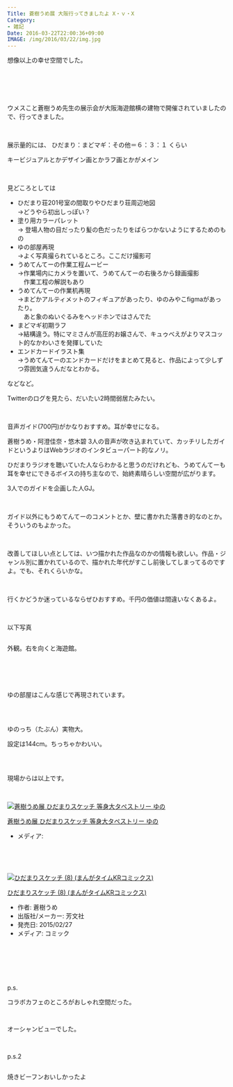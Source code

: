 ```yaml
---
Title: 蒼樹うめ展 大阪行ってきましたよ X・ｖ・X
Category:
- 雑記
Date: 2016-03-22T22:00:36+09:00
IMAGE: /img/2016/03/22/img.jpg
---
```


<p>想像以上の幸せ空間でした。</p>
<p><img class="magnifiable" src="https://lh3.googleusercontent.com/-p1xrgFCo06c/VvFGKBXnBKI/AAAAAAAAPvI/qJ4y0EY1HfsntQXNsEhq5wZ6AtzHtrIVQ/s1024/IMG_20160322_221824.jpg" alt="" /></p>
<p> </p>
<p> </p>
<p>ウメスこと蒼樹うめ先生の展示会が大阪海遊館横の建物で開催されていましたので、行ってきました。</p>
<p> </p>
<p>展示量的には、 ひだまり：まどマギ：その他＝６：３：１ くらい</p>
<p>キービジュアルとかデザイン画とかラフ画とかがメイン</p>
<p> </p>
<p>見どころとしては</p>
<ul>
<li><span style="line-height: 1.5;">ひだまり荘201号室の間取りやひだまり荘周辺地図<br />→どうやら初出しっぽい？</span></li>
<li><span style="line-height: 1.5;">塗り用カラーパレット<br />→ 登場人物の目だったり髪の色だったりをばらつかないようにするためのもの</span></li>
<li>ゆの部屋再現<br />→よく写真撮られているところ。ここだけ撮影可</li>
<li>うめてんてーの作業工程ムービー<br />→作業場内にカメラを置いて、うめてんてーの右後ろから録画撮影<br />　作業工程の解説もあり</li>
<li>うめてんてーの作業机再現<br />→まどかアルティメットのフィギュアがあったり、ゆのみやこfigmaがあったり。<br />　あと象のぬいぐるみをヘッドホンではさんでた</li>
<li>まどマギ初期ラフ<br />→結構違う。特にマミさんが高圧的お嬢さんで、キュゥべえがよりマスコット的なかわいさを発揮していた</li>
<li>エンドカードイラスト集<br />→うめてんてーのエンドカードだけをまとめて見ると、作品によって少しずつ雰囲気違うんだなとわかる。</li>
</ul>
<p>などなど。</p>
<p>Twitterのログを見たら、だいたい2時間弱居たみたい。</p>
<p> </p>
<p>音声ガイド(700円)がかなりおすすめ。耳が幸せになる。</p>
<p>蒼樹うめ・阿澄佳奈・悠木碧 3人の音声が吹き込まれていて、カッチリしたガイドというよりはWebラジオのインタビューパート的なノリ。</p>
<p>ひだまりラジオを聴いていた人ならわかると思うのだけれども、うめてんてーも耳を幸せにできるボイスの持ち主なので、始終素晴らしい空間が広がります。</p>
<p>3人でのガイドを企画した人GJ。</p>
<p> </p>
<p>ガイド以外にもうめてんてーのコメントとか、壁に書かれた落書き的なのとか。そういうのもよかった。</p>
<p> </p>
<p>改善してほしい点としては、いつ描かれた作品なのかの情報も欲しい。作品・ジャンル別に置かれているので、描かれた年代がすこし前後してしまってるのですよ。でも、それくらいかな。</p>
<p> </p>
<p>行くかどうか迷っているならぜひおすすめ。千円の価値は間違いなくあるよ。</p>
<p> </p>
<p>以下写真</p>
<p><img class="magnifiable" src="https://lh3.googleusercontent.com/-6FvhTR9Y5y0/VvD-RTX_yMI/AAAAAAAAPr0/XZ7vlH-LWGQilCzwfc92OFAt9nEmaGLGQ/s1024/IMG_20160322_131808.jpg" alt="" /></p>
<p>外観。右を向くと海遊館。</p>
<p> </p>
<p><img class="magnifiable" src="https://lh3.googleusercontent.com/-mQXQhF5GzhE/VvEeILvTVRI/AAAAAAAAPuI/Pp-TqrROiMEvxKd4Cj7L9whyeDSmXwR0A/s1024/IMG_20160322_141404.jpg" alt="" /></p>
<p><img class="magnifiable" src="https://lh3.googleusercontent.com/-sKyoKoLNnek/VvEeGaUdPTI/AAAAAAAAPuI/ATItV-Hz6KY2ZLaykprziSdUNAqas-_XA/s1024/IMG_20160322_141356.jpg" alt="" /></p>
<p><img class="magnifiable" src="https://lh3.googleusercontent.com/-KkSJszffFTc/VvEeOPqzgfI/AAAAAAAAPuI/6jBHJsHExYEgmMD6xRFtOWtC9ewHPDFqw/s1024/IMG_20160322_141542.jpg" alt="" /></p>
<p>ゆの部屋はこんな感じで再現されています。</p>
<p> </p>
<p><img class="magnifiable" src="https://lh3.googleusercontent.com/-scWWJa2e6hE/VvEeIwB4m-I/AAAAAAAAPuI/AEQfwBBwiQQNq4bnMNX6NEcVJ-tgt50Gw/s1024/IMG_20160322_141419.jpg" alt="" /></p>
<p>ゆのっち（たぶん）実物大。</p>
<p>設定は144cm。ちっちゃかわいい。</p>
<p> </p>
<p><img class="magnifiable" src="https://lh3.googleusercontent.com/-jSdzxPBG04k/VvE5qD1JPXI/AAAAAAAAPuw/g3Z9KU2OfeYUzYk2H_JoJerc5BvFOWOuA/s1024/IMG_20160322_212508.jpg" alt="" /></p>
<p>現場からは以上です。</p>
<p>  </p>
<div class="freezed">
<div class="external-link-detail"><a href="https://www.amazon.co.jp/exec/obidos/ASIN/B0169N9STK/ab1025-22/"><img class="external-link-detail-image" title="蒼樹うめ展 ひだまりスケッチ 等身大タペストリー ゆの" src="https://ecx.images-amazon.com/images/I/313UkJDDUDL._SL160_.jpg" alt="蒼樹うめ展 ひだまりスケッチ 等身大タペストリー ゆの" /></a>
<div class="external-link-detail-info">
<p class="external-link-detail-title"><a href="https://www.amazon.co.jp/exec/obidos/ASIN/B0169N9STK/ab1025-22/">蒼樹うめ展 ひだまりスケッチ 等身大タペストリー ゆの</a></p>
<ul>
<li><span class="external-link-detail-label">メディア:</span></li>

</ul>
</div>
<div class="external-link-detail-foot"> </div>
</div>
</div>
<p> </p>
<div class="freezed">
<div class="external-link-detail"><a href="https://www.amazon.co.jp/exec/obidos/ASIN/4832245295/ab1025-22/"><img class="external-link-detail-image" title="ひだまりスケッチ (8) (まんがタイムKRコミックス)" src="https://ecx.images-amazon.com/images/I/51al3lRN-lL._SL160_.jpg" alt="ひだまりスケッチ (8) (まんがタイムKRコミックス)" /></a>
<div class="external-link-detail-info">
<p class="external-link-detail-title"><a href="https://www.amazon.co.jp/exec/obidos/ASIN/4832245295/ab1025-22/">ひだまりスケッチ (8) (まんがタイムKRコミックス)</a></p>
<ul>
<li><span class="external-link-detail-label">作者:</span> 蒼樹うめ</li>
<li><span class="external-link-detail-label">出版社/メーカー:</span> 芳文社</li>
<li><span class="external-link-detail-label">発売日:</span> 2015/02/27</li>
<li><span class="external-link-detail-label">メディア:</span> コミック</li>

</ul>
</div>
<div class="external-link-detail-foot"> </div>
</div>
</div>
<p> </p>
<p> </p>
<p>p.s.</p>
<p>コラボカフェのところがおしゃれ空間だった。</p>
<p><img class="magnifiable" src="https://lh3.googleusercontent.com/-U2QQraXvs-Y/VvEeSQBqTBI/AAAAAAAAPuI/ULenGi1oj0QLATfMwjbXyf-MvjVWdq4KA/s1024/IMG_20160322_151446.jpg" alt="" /></p>
<p><img class="magnifiable" src="https://lh3.googleusercontent.com/-OmtOBGaiHqw/VvEeW0eGuQI/AAAAAAAAPuQ/_NTlKwey4lMjP91SPnMHEwjBkrbMvoBiA/s1024/IMG_20160322_152813.jpg" alt="" /></p>
<p>オーシャンビューでした。</p>
<p> </p>
<p>p.s.2</p>
<p><img class="magnifiable" src="https://lh3.googleusercontent.com/-L_g9TEFaSAU/VvEeUFYx1gI/AAAAAAAAPuI/szjkrFrtVyMI_a5NorOFL3IAK3EwX1G6g/s1024/IMG_20160322_151816.jpg" alt="" /></p>
<p>焼きビーフンおいしかったよ</p>
<p> </p>
